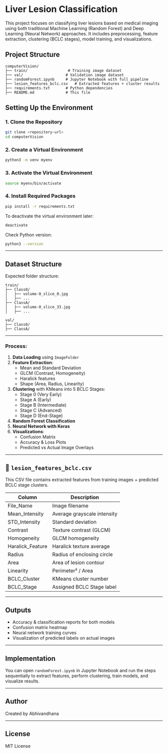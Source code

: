 
# Liver Lesion Classification

This project focuses on classifying liver lesions based on medical imaging using both traditional Machine Learning (Random Forest) and Deep Learning (Neural Network) approaches. It includes preprocessing, feature extraction, clustering (BCLC stages), model training, and visualizations.

## Project Structure
```
computerVision/
├── train/                  # Training image dataset
├── val/                   # Validation image dataset
├── randomForest.ipynb     # Jupyter Notebook with full pipeline
├── lesion_features_bclc.csv   # Extracted features + cluster results
├── requirements.txt       # Python dependencies
├── README.md              # This file
```
## Setting Up the Environment

### 1. Clone the Repository

```bash
git clone <repository-url>
cd computerVision
```

### 2. Create a Virtual Environment

```bash
python3 -m venv myenv
```

### 3. Activate the Virtual Environment

```bash
source myenv/bin/activate
```

### 4. Install Required Packages

```bash
pip install -r requirements.txt
```

To deactivate the virtual environment later:

```bash
deactivate
```

Check Python version:

```bash
python3 --version
```

---

## Dataset Structure

Expected folder structure:

```
train/
├── Class0/
│   ├── volume-0_slice_0.jpg
│   ├── ...
├── ClassA/
│   ├── volume-0_slice_33.jpg
│   ├── ...

val/
├── Class0/
├── ClassA/
```

---

### Process:

1. **Data Loading** using `ImageFolder`
2. **Feature Extraction**:
   - Mean and Standard Deviation
   - GLCM (Contrast, Homogeneity)
   - Haralick features
   - Shape (Area, Radius, Linearity)
3. **Clustering** with KMeans into 5 BCLC Stages:
   - Stage 0 (Very Early)
   - Stage A (Early)
   - Stage B (Intermediate)
   - Stage C (Advanced)
   - Stage D (End-Stage)
4. **Random Forest Classification**
5. **Neural Network with Keras**
6. **Visualizations**:
   - Confusion Matrix
   - Accuracy & Loss Plots
   - Predicted vs Actual Image Overlays

---

## 📄 `lesion_features_bclc.csv`

This CSV file contains extracted features from training images + predicted BCLC stage clusters.

| Column | Description |
|--------|-------------|
| File_Name | Image filename |
| Mean_Intensity | Average grayscale intensity |
| STD_Intensity | Standard deviation |
| Contrast | Texture contrast (GLCM) |
| Homogeneity | GLCM homogeneity |
| Haralick_Feature | Haralick texture average |
| Radius | Radius of enclosing circle |
| Area | Area of lesion contour |
| Linearity | Perimeter² / Area |
| BCLC_Cluster | KMeans cluster number |
| BCLC_Stage | Assigned BCLC Stage label |

---

## Outputs

- Accuracy & classification reports for both models
- Confusion matrix heatmap
- Neural network training curves
- Visualization of predicted labels on actual images

---

## Implementation

You can open `randomForest.ipynb` in Jupyter Notebook and run the steps sequentially to extract features, perform clustering, train models, and visualize results.

---

## Author

Created by Abhivandhana

---

## License

MIT License
